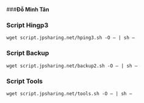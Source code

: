###**Đỗ Minh Tân**
### Script Hingp3
```
wget script.jpsharing.net/hping3.sh -O – | sh –
```
### Script Backup
```
wget script.jpsharing.net/backup2.sh -O – | sh –
```
### Script Tools
```
wget script.jpsharing.net/tools.sh -O – | sh –
```
